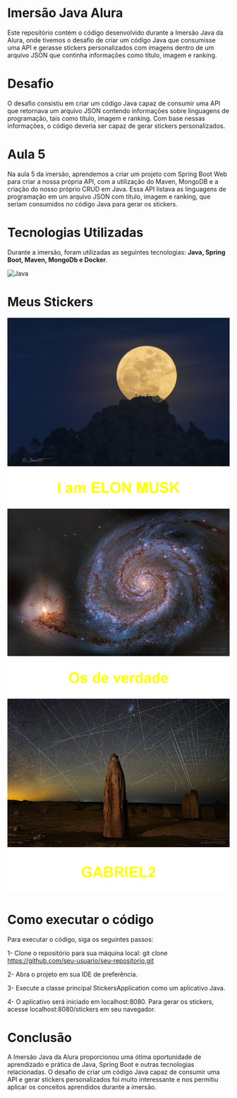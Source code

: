 <h1>Imersão Java Alura</h1>
Este repositório contém o código desenvolvido durante a Imersão Java da Alura, onde tivemos o desafio de criar um código Java que consumisse uma API e gerasse stickers personalizados com imagens dentro de um arquivo JSON que continha informações como título, imagem e ranking.

<h1>Desafio</h1>
O desafio consistiu em criar um código Java capaz de consumir uma API que retornava um arquivo JSON contendo informações sobre linguagens de programação, tais como título, imagem e ranking. Com base nessas informações, o código deveria ser capaz de gerar stickers personalizados.

<h1>Aula 5</h1>
Na aula 5 da imersão, aprendemos a criar um projeto com Spring Boot Web para criar a nossa própria API, com a utilização do Maven, MongoDB e a criação do nosso próprio CRUD em Java. Essa API listava as linguagens de programação em um arquivo JSON com título, imagem e ranking, que seriam consumidos no código Java para gerar os stickers.

<h1>Tecnologias Utilizadas</h1>
Durante a imersão, foram utilizadas as seguintes tecnologias: <strong>Java, Spring Boot, Maven, MongoDb e Docker</strong>.

![Java](https://raw.githubusercontent.com/abrahamcalf/programming-languages-logos/master/src/java/java_128x128.png)
<br>

<h1>Meus Stickers</h1>

![Exemplo de Imagem](stickergenerator/saida/Find%20the%20Man%20in%20the%20Moon.png)
![Exemplo de Imagem](stickergenerator/saida/M51-%20The%20Whirlpool%20Galaxy%20from%20Hubble.png)
![Exemplo de Imagem](stickergenerator/saida/Satellites%20Behind%20Pinnacles.png)

<h1>Como executar o código</h1>
Para executar o código, siga os seguintes passos:

1- Clone o repositório para sua máquina local:
    git clone https://github.com/seu-usuario/seu-repositorio.git

2- Abra o projeto em sua IDE de preferência.

3- Execute a classe principal StickersApplication como um aplicativo Java.

4- O aplicativo será iniciado em localhost:8080. Para gerar os stickers, acesse localhost:8080/stickers em seu navegador.

<h1>Conclusão</h1>
A Imersão Java da Alura proporcionou uma ótima oportunidade de aprendizado e prática de Java, Spring Boot e outras tecnologias relacionadas. O desafio de criar um código Java capaz de consumir uma API e gerar stickers personalizados foi muito interessante e nos permitiu aplicar os conceitos aprendidos durante a imersão.